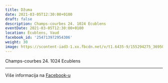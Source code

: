 ```yaml
---
title: Džuma
date: 2021-03-05T12:30:00+0100
draft: false
description: Champs-courbes 24. 1024 Ecublens
eventDate: 2021-03-05T12:30:00+0100
location: Écublens, Vaud
facebook_id: '254713972954306'
weight: 30
image: https://scontent-iad3-1.xx.fbcdn.net/v/t1.6435-9/155294275_3695079563921169_4909597834044538694_n.jpg?_nc_cat=101&ccb=1-7&_nc_sid=9e60e4&_nc_eui2=AeG8UClbWf29AU_nXjdq3EWH_4HHzzV0GSb_gcfPNXQZJh84GYNGo4_Z5Cn5-iLlSDRJM0isnap6RFoid72tsV9o&_nc_ohc=_IfAkhzT0mMQ7kNvwH42U3c&_nc_oc=AdlnROGt0meHsi2oI32vmDD__b2_lLybN85iDabDi8Dq4xRYITyAakXZUoad-AgdcSM&_nc_zt=23&_nc_ht=scontent-iad3-1.xx&edm=ABTKTjYEAAAA&_nc_gid=nAbj-7EQqWE-H16EEIGcFg&oh=00_AfPQeH8JQGRqhIGqCaE2EWB7nCltpM_K3jNTuFEGScNnXg&oe=6882DB5B
---
```


Champs-courbes 24. 1024 Ecublens

---

Više informacija na [Facebook-u](https://facebook.com/events/254713972954306)
